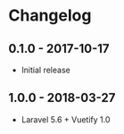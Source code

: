 # Changelog

## 0.1.0 - 2017-10-17

- Initial release

## 1.0.0 - 2018-03-27

- Laravel 5.6 + Vuetify 1.0
